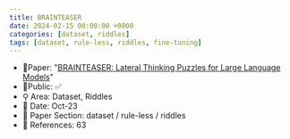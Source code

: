 ```yaml
---
title: BRAINTEASER
date: 2024-02-15 00:00:00 +0800
categories: [dataset, riddles]
tags: [dataset, rule-less, riddles, fine-tuning]
---
```


- 📙Paper: "[BRAINTEASER: Lateral Thinking Puzzles for Large Language Models](https://www.researchgate.net/publication/374846461_BRAINTEASER_Lateral_Thinking_Puzzles_for_Large_Language_Models)"
- 🔑Public: ✅
- ⚲ Area: Dataset, Riddles
- 📅 Date: Oct-23
- 🔎 Paper Section: dataset / rule-less / riddles
- 📝 References: 63
